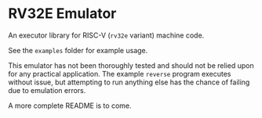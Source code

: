 # RV32E Emulator
An executor library for RISC-V (`rv32e` variant) machine code.

See the `examples` folder for example usage.

This emulator has not been thoroughly tested and should not be relied upon for any practical application. The example `reverse` program executes without issue, but attempting to run anything else has the chance of failing due to emulation errors.

A more complete README is to come.
